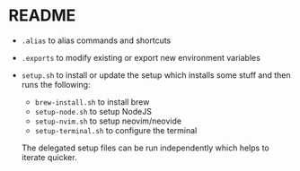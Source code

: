 # README

* `.alias` to alias commands and shortcuts
* `.exports` to modify existing or export new environment variables
* `setup.sh` to install or update the setup which installs some stuff and then runs the following:
  * `brew-install.sh` to install brew
  * `setup-node.sh` to setup NodeJS
  * `setup-nvim.sh` to setup neovim/neovide
  * `setup-terminal.sh` to configure the terminal

  The delegated setup files can be run independently which helps to iterate quicker.
